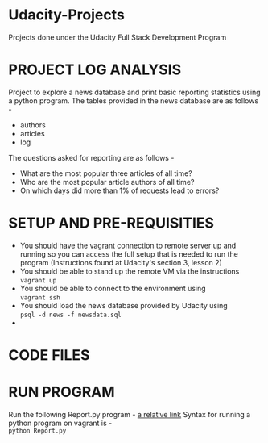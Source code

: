 # Udacity-Projects
Projects done under the Udacity Full Stack Development Program 
# PROJECT LOG ANALYSIS 
Project to explore a news database and print basic reporting statistics using a python program. The tables provided in the news database are as follows -
- authors 
- articles
- log 

The questions asked for reporting are as follows - 
- What are the most popular three articles of all time?
- Who are the most popular article authors of all time?
- On which days did more than 1% of requests lead to errors?

# SETUP AND PRE-REQUISITIES 

- You should have the vagrant connection to remote server up and running so you can access the full setup that is needed to run the program
(Instructions found at Udacity's section 3, lesson 2) 
- You should be able to stand up the remote VM via the instructions  
```vagrant up```
- You should be able to connect to the environment using  
```vagrant ssh```
- You should load the news database provided by Udacity using  
```psql -d news -f newsdata.sql```
- 


# CODE FILES 


# RUN PROGRAM 
Run the following Report.py program  - [a relative link](Report.py)
Syntax for running a python program on vagrant is -  
``` python Report.py ```
